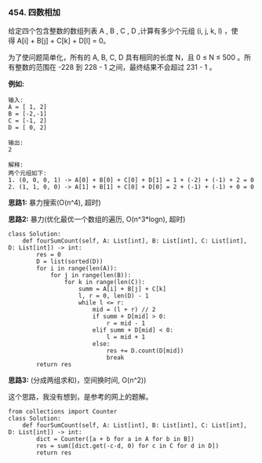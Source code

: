 ### 454. 四数相加
给定四个包含整数的数组列表 A , B , C , D ,计算有多少个元组 (i, j, k, l) ，使得 A[i] + B[j] + C[k] + D[l] = 0。

为了使问题简单化，所有的 A, B, C, D 具有相同的长度 N，且 0 ≤ N ≤ 500 。所有整数的范围在 -228 到 228 - 1 之间，最终结果不会超过 231 - 1 。

**例如:**
```
输入:
A = [ 1, 2]
B = [-2,-1]
C = [-1, 2]
D = [ 0, 2]

输出:
2

解释:
两个元组如下:
1. (0, 0, 0, 1) -> A[0] + B[0] + C[0] + D[1] = 1 + (-2) + (-1) + 2 = 0
2. (1, 1, 0, 0) -> A[1] + B[1] + C[0] + D[0] = 2 + (-1) + (-1) + 0 = 0
```

**思路1:** 暴力搜索(O(n^4), 超时)

**思路2:** 暴力(优化最优一个数组的遍历, O(n^3*logn), 超时)
```
class Solution:
    def fourSumCount(self, A: List[int], B: List[int], C: List[int], D: List[int]) -> int:
        res = 0
        D = list(sorted(D))
        for i in range(len(A)):
            for j in range(len(B)):
                for k in range(len(C)):
                    summ = A[i] + B[j] + C[k]
                    l, r = 0, len(D) - 1
                    while l <= r:
                        mid = (l + r) // 2
                        if summ + D[mid] > 0:
                            r = mid - 1
                        elif summ + D[mid] < 0:
                            l = mid + 1
                        else:
                            res += D.count(D[mid])
                            break
        return res
```
**思路3:** (分成两组求和)，空间换时间, O(n^2))

这个思路，我没有想到，是参考的网上的题解。

```
from collections import Counter
class Solution:
    def fourSumCount(self, A: List[int], B: List[int], C: List[int], D: List[int]) -> int:
        dict = Counter([a + b for a in A for b in B])
        res = sum([dict.get(-c-d, 0) for c in C for d in D])
        return res
```
